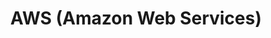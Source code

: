 ---
keywords: aws
layout: tool.njk
title: AWS (Amazon Web Services)
website: https://aws.amazon.com
logo: aws.svg
inUse: true
---